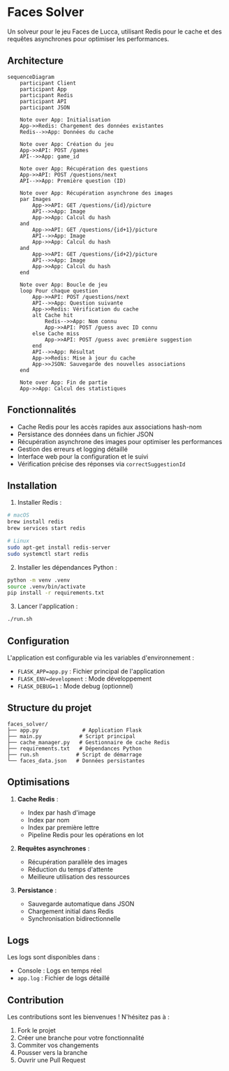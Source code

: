 # Faces Solver

Un solveur pour le jeu Faces de Lucca, utilisant Redis pour le cache et des requêtes asynchrones pour optimiser les performances.

## Architecture

```mermaid
sequenceDiagram
    participant Client
    participant App
    participant Redis
    participant API
    participant JSON

    Note over App: Initialisation
    App->>Redis: Chargement des données existantes
    Redis-->>App: Données du cache

    Note over App: Création du jeu
    App->>API: POST /games
    API-->>App: game_id

    Note over App: Récupération des questions
    App->>API: POST /questions/next
    API-->>App: Première question (ID)

    Note over App: Récupération asynchrone des images
    par Images
        App->>API: GET /questions/{id}/picture
        API-->>App: Image
        App->>App: Calcul du hash
    and
        App->>API: GET /questions/{id+1}/picture
        API-->>App: Image
        App->>App: Calcul du hash
    and
        App->>API: GET /questions/{id+2}/picture
        API-->>App: Image
        App->>App: Calcul du hash
    end

    Note over App: Boucle de jeu
    loop Pour chaque question
        App->>API: POST /questions/next
        API-->>App: Question suivante
        App->>Redis: Vérification du cache
        alt Cache hit
            Redis-->>App: Nom connu
            App->>API: POST /guess avec ID connu
        else Cache miss
            App->>API: POST /guess avec première suggestion
        end
        API-->>App: Résultat
        App->>Redis: Mise à jour du cache
        App->>JSON: Sauvegarde des nouvelles associations
    end

    Note over App: Fin de partie
    App->>App: Calcul des statistiques
```

## Fonctionnalités

- Cache Redis pour les accès rapides aux associations hash-nom
- Persistance des données dans un fichier JSON
- Récupération asynchrone des images pour optimiser les performances
- Gestion des erreurs et logging détaillé
- Interface web pour la configuration et le suivi
- Vérification précise des réponses via `correctSuggestionId`

## Installation

1. Installer Redis :
```bash
# macOS
brew install redis
brew services start redis

# Linux
sudo apt-get install redis-server
sudo systemctl start redis
```

2. Installer les dépendances Python :
```bash
python -m venv .venv
source .venv/bin/activate
pip install -r requirements.txt
```

3. Lancer l'application :
```bash
./run.sh
```

## Configuration

L'application est configurable via les variables d'environnement :
- `FLASK_APP=app.py` : Fichier principal de l'application
- `FLASK_ENV=development` : Mode développement
- `FLASK_DEBUG=1` : Mode debug (optionnel)

## Structure du projet

```
faces_solver/
├── app.py              # Application Flask
├── main.py            # Script principal
├── cache_manager.py   # Gestionnaire de cache Redis
├── requirements.txt   # Dépendances Python
├── run.sh            # Script de démarrage
└── faces_data.json   # Données persistantes
```

## Optimisations

1. **Cache Redis** :
   - Index par hash d'image
   - Index par nom
   - Index par première lettre
   - Pipeline Redis pour les opérations en lot

2. **Requêtes asynchrones** :
   - Récupération parallèle des images
   - Réduction du temps d'attente
   - Meilleure utilisation des ressources

3. **Persistance** :
   - Sauvegarde automatique dans JSON
   - Chargement initial dans Redis
   - Synchronisation bidirectionnelle

## Logs

Les logs sont disponibles dans :
- Console : Logs en temps réel
- `app.log` : Fichier de logs détaillé

## Contribution

Les contributions sont les bienvenues ! N'hésitez pas à :
1. Fork le projet
2. Créer une branche pour votre fonctionnalité
3. Commiter vos changements
4. Pousser vers la branche
5. Ouvrir une Pull Request 